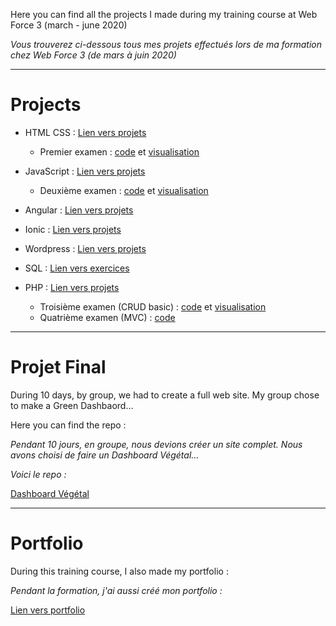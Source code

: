Here you can find all the projects I made during my training course at Web Force 3 (march - june 2020)

*Vous trouverez ci-dessous tous mes projets effectués lors de ma formation chez Web Force 3 (de mars à juin 2020)*

---
# Projects

- HTML CSS : [Lien vers projets](https://github.com/mgandrille/webForce3-Formation/tree/Projets-HTML-CSS-JS/Projets%20HTML%20CSS%20JS)
  * Premier examen : [code](https://github.com/mgandrille/webForce3-Formation/tree/master/Projets%20HTML%20CSS%20JS/Exam%20du%2013%20mars%202020) et [visualisation](https://marie-webforce3.000webhostapp.com/exam1/)

- JavaScript : [Lien vers projets](https://github.com/mgandrille/webForce3-Formation/tree/Projets-HTML-CSS-JS/Projets%20HTML%20CSS%20JS/JS)
  * Deuxième examen : [code](https://github.com/mgandrille/webForce3-Formation/tree/master/Projets%20HTML%20CSS%20JS/Exam%20du%2030%20mars%202020) et [visualisation](https://marie-webforce3.000webhostapp.com/exam2/)

- Angular : [Lien vers projets](https://github.com/mgandrille/webForce3-Formation/tree/Projets-HTML-CSS-JS/Projets%20Angular%202)

- Ionic  : [Lien vers projets](https://github.com/mgandrille/webForce3-Formation/tree/Projets-HTML-CSS-JS/Projets%20Ionic/photo-gallery)

- Wordpress : [Lien vers projets](https://github.com/mgandrille/wordpress)

- SQL : [Lien vers exercices](https://github.com/mgandrille/webForce3-Formation/tree/Projets-HTML-CSS-JS/SQL)

- PHP : [Lien vers projets](https://github.com/mgandrille/webForce3-coursPhp)
  * Troisième examen (CRUD basic) : [code](https://github.com/mgandrille/wf3PHPevaluation3) et [visualisation](https://marie-webforce3.000webhostapp.com/exam3/)
  * Quatrième examen (MVC) : [code](https://github.com/mgandrille/wf3PHPevaluation4)


---

# Projet Final

During 10 days, by group, we had to create a full web site. My group chose to make a Green Dashbaord... 

Here you can find the repo :

*Pendant 10 jours, en groupe, nous devions créer un site complet. Nous avons choisi de faire un Dashboard Végétal...*

*Voici le repo :*


[Dashboard Végétal](https://github.com/mgandrille/dashboardVegetal)


---
# Portfolio

During this training course, I also made my portfolio :

*Pendant la formation, j'ai aussi créé mon portfolio :*

[Lien vers portfolio](https://github.com/mgandrille/Portfolio)
